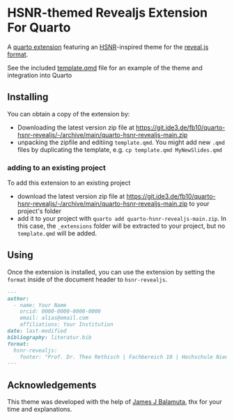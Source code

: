 # HSNR-themed Revealjs Extension For Quarto

A [quarto extension](https://quarto.org/docs/extensions/) featuring an [HSNR](https://www.hs-niederrhein.de)-inspired theme for the [reveal.js format](https://quarto.org/docs/presentations/revealjs/).

See the included [template.qmd](template.qmd) file for an example of the theme and integration into Quarto

## Installing

You can obtain a copy of the extension by:

- Downloading the latest version zip file at <https://git.ide3.de/fb10/quarto-hsnr-revealjs/-/archive/main/quarto-hsnr-revealjs-main.zip>
- unpacking the zipfile and editiing `template.qmd`. You might add new `.qmd` files by duplicating the template, e.g. `cp template.qmd MyNewSlides.qmd` 

### adding to an existing project

To add this extension to an existing project

- download the latest version zip file at <https://git.ide3.de/fb10/quarto-hsnr-revealjs/-/archive/main/quarto-hsnr-revealjs-main.zip> to your project's folder
- add it to your project with `quarto add quarto-hsnr-revealjs-main.zip`. In this case, the `_extensions` folder will be extracted to your project, but no `template.qmd` will be added.

## Using

Once the extension is installed, you can use the extension by setting the `format` inside of the document header to `hsnr-revealjs`.

```markdown
---
author:
  - name: Your Name
    orcid: 0000-0000-0000-0000
    email: alias@email.com
    affiliations: Your Institution
date: last-modified
bibliography: literatur.bib
format:
  hsnr-revealjs: 
    footer: "Prof. Dr. Theo Rethisch | Fachbereich 10 | Hochschule Niederrhein"
---
```

## Acknowledgements

This theme was developed with the help of [James J Balamuta](https://github.com/coatless-quarto/hsnr-revealjs), thx for your time and explanations.

